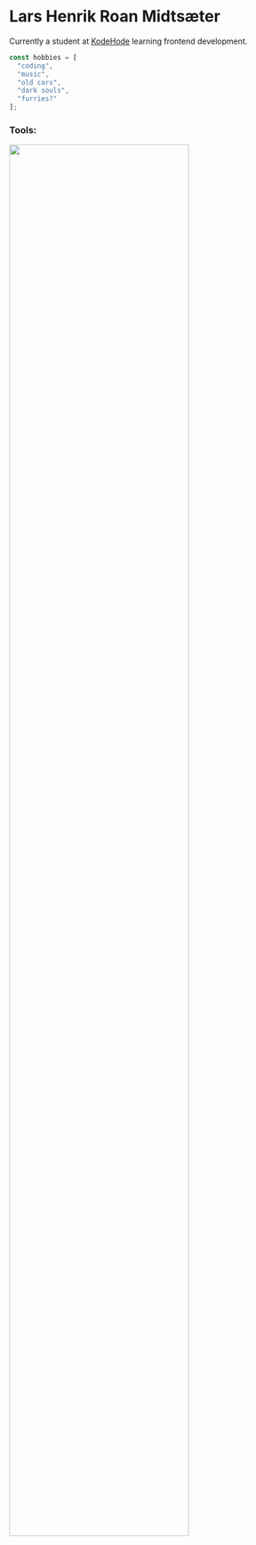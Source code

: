 # Lars Henrik Roan Midtsæter
Currently a student at <a href="https://www.kodehode.no/" target="_blank">KodeHode</a> learning frontend development.
```js
const hobbies = [
  "coding",
  "music",
  "old cars",
  "dark souls",
  "furries?"
];
```
### Tools:
<img width="80%" src="https://skillicons.dev/icons?i=js,html,css,react,git,linux,vscode">
